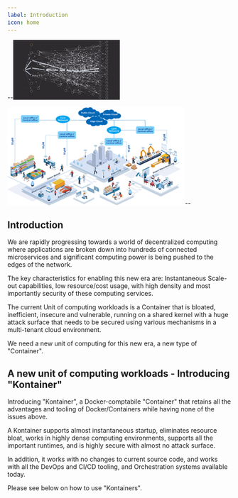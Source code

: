 ```yaml
---
label: Introduction
icon: home
---
```

--![](/images/microservices_anim_medium.gif)

![](/images/5g_edge_small.png)--

## Introduction
We are rapidly progressing towards a world of decentralized computing where applications are broken down into hundreds of connected microservices and significant computing power is being pushed to the edges of the network.

The key characteristics for enabling this new era are: Instantaneous Scale-out capabilities, low resource/cost usage, with high density and most importantly security of these computing services.

The current Unit of computing workloads is a Container that is bloated, inefficient, insecure and vulnerable, running on a shared kernel with a huge attack surface that needs to be secured using various mechanisms in a multi-tenant cloud environment.

We need a new unit of computing for this new era, a new type of "Container".


## A new unit of computing workloads - Introducing "Kontainer"
Introducing "Kontainer", a Docker-comptabile "Container" that retains all the advantages and tooling of Docker/Containers while having none of the issues above.  

A Kontainer supports almost instantaneous startup, eliminates resource bloat, works in highly dense computing environments, supports all the important runtimes, and is highly secure with almost no attack surface.

In addition, it works with no changes to current source code, and works with all the DevOps and CI/CD tooling, and Orchestration systems available today.

Please see below on how to use "Kontainers".
